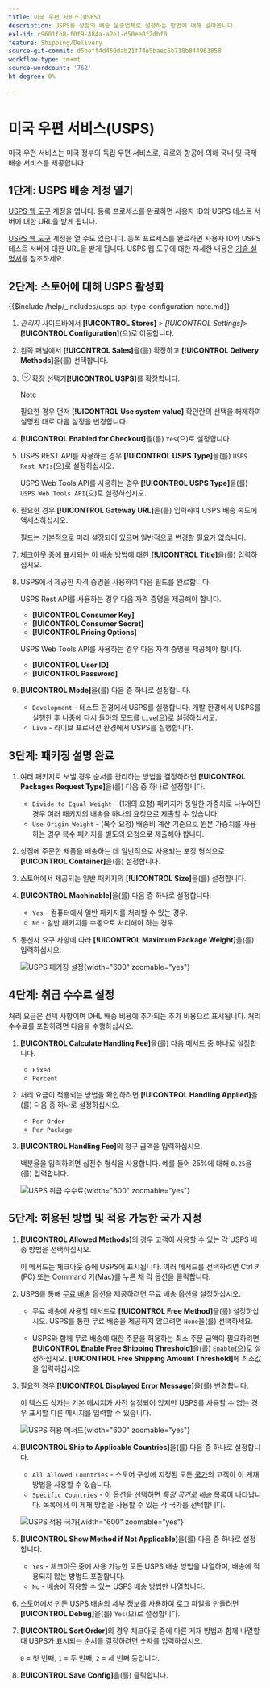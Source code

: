```yaml
---
title: 미국 우편 서비스(USPS)
description: USPS를 상점의 배송 운송업체로 설정하는 방법에 대해 알아봅니다.
exl-id: c9601fb8-f0f9-484a-a2e1-d50ee0f2dbf0
feature: Shipping/Delivery
source-git-commit: d5beff4d450dab21f74e5baec6b718b844963858
workflow-type: tm+mt
source-wordcount: '762'
ht-degree: 0%

---
```


# 미국 우편 서비스(USPS)

미국 우편 서비스는 미국 정부의 독립 우편 서비스로, 육로와 항공에 의해 국내 및 국제 배송 서비스를 제공합니다.

## 1단계: USPS 배송 계정 열기

[USPS 웹 도구][1] 계정을 엽니다. 등록 프로세스를 완료하면 사용자 ID와 USPS 테스트 서버에 대한 URL을 받게 됩니다.

[USPS 웹 도구][1] 계정을 열 수도 있습니다. 등록 프로세스를 완료하면 사용자 ID와 USPS 테스트 서버에 대한 URL을 받게 됩니다. USPS 웹 도구에 대한 자세한 내용은 [기술 설명서][2]를 참조하세요.

## 2단계: 스토어에 대해 USPS 활성화

{{$include /help/_includes/usps-api-type-configuration-note.md}}

1. _관리자_ 사이드바에서 **[!UICONTROL Stores]** > _[!UICONTROL Settings]_>**[!UICONTROL Configuration]**(으)로 이동합니다.

1. 왼쪽 패널에서 **[!UICONTROL Sales]**&#x200B;을(를) 확장하고 **[!UICONTROL Delivery Methods]**&#x200B;을(를) 선택합니다.

1. ![ 섹션에서 ](../assets/icon-display-expand.png)확장 선택기&#x200B;**[!UICONTROL USPS]**&#x200B;를 확장합니다.

   >[!NOTE]
   >
   >필요한 경우 먼저 **[!UICONTROL Use system value]** 확인란의 선택을 해제하여 설명된 대로 다음 설정을 변경합니다.

1. **[!UICONTROL Enabled for Checkout]**&#x200B;을(를) `Yes`(으)로 설정합니다.

1. USPS REST API를 사용하는 경우 **[!UICONTROL USPS Type]**&#x200B;을(를) `USPS Rest APIs`(으)로 설정하십시오.

   USPS Web Tools API를 사용하는 경우 **[!UICONTROL USPS Type]**&#x200B;을(를) `USPS Web Tools API`(으)로 설정하십시오.

1. 필요한 경우 **[!UICONTROL Gateway URL]**&#x200B;을(를) 입력하여 USPS 배송 속도에 액세스하십시오.

   필드는 기본적으로 미리 설정되어 있으며 일반적으로 변경할 필요가 없습니다.

1. 체크아웃 중에 표시되는 이 배송 방법에 대한 **[!UICONTROL Title]**&#x200B;을(를) 입력하십시오.

1. USPS에서 제공한 자격 증명을 사용하여 다음 필드를 완료합니다.

   USPS Rest API를 사용하는 경우 다음 자격 증명을 제공해야 합니다.

   - **[!UICONTROL Consumer Key]**
   - **[!UICONTROL Consumer Secret]**
   - **[!UICONTROL Pricing Options]**

   USPS Web Tools API를 사용하는 경우 다음 자격 증명을 제공해야 합니다.

   - **[!UICONTROL User ID]**
   - **[!UICONTROL Password]**

1. **[!UICONTROL Mode]**&#x200B;을(를) 다음 중 하나로 설정합니다.

   - `Development` - 테스트 환경에서 USPS를 실행합니다. 개발 환경에서 USPS를 실행한 후 나중에 다시 돌아와 모드를 `Live`(으)로 설정하십시오.
   - `Live` - 라이브 프로덕션 환경에서 USPS를 실행합니다.

## 3단계: 패키징 설명 완료

1. 여러 패키지로 보낼 경우 순서를 관리하는 방법을 결정하려면 **[!UICONTROL Packages Request Type]**&#x200B;을(를) 다음 중 하나로 설정합니다.

   - `Divide to Equal Weight` - (1개의 요청) 패키지가 동일한 가중치로 나누어진 경우 여러 패키지의 배송을 하나의 요청으로 제출할 수 있습니다.
   - `Use Origin Weight` - (복수 요청) 배송비 계산 기준으로 원본 가중치를 사용하는 경우 복수 패키지를 별도의 요청으로 제출해야 합니다.

1. 상점에 주문한 제품을 배송하는 데 일반적으로 사용되는 포장 형식으로 **[!UICONTROL Container]**&#x200B;을(를) 설정합니다.

1. 스토어에서 제공되는 일반 패키지의 **[!UICONTROL Size]**&#x200B;을(를) 설정합니다.

1. **[!UICONTROL Machinable]**&#x200B;을(를) 다음 중 하나로 설정합니다.

   - `Yes` - 컴퓨터에서 일반 패키지를 처리할 수 있는 경우.
   - `No` - 일반 패키지를 수동으로 처리해야 하는 경우.

1. 통신사 요구 사항에 따라 **[!UICONTROL Maximum Package Weight]**&#x200B;을(를) 입력하십시오.

   ![USPS 패키징 설정](../configuration-reference/sales/assets/delivery-methods-usps-packaging.png){width="600" zoomable="yes"}

## 4단계: 취급 수수료 설정

처리 요금은 선택 사항이며 DHL 배송 비용에 추가되는 추가 비용으로 표시됩니다. 처리 수수료를 포함하려면 다음을 수행하십시오.

1. **[!UICONTROL Calculate Handling Fee]**&#x200B;을(를) 다음 메서드 중 하나로 설정합니다.

   - `Fixed`
   - `Percent`

1. 처리 요금이 적용되는 방법을 확인하려면 **[!UICONTROL Handling Applied]**&#x200B;을(를) 다음 중 하나로 설정하십시오.

   - `Per Order`
   - `Per Package`

1. **[!UICONTROL Handling Fee]**&#x200B;의 청구 금액을 입력하십시오.

   백분율을 입력하려면 십진수 형식을 사용합니다. 예를 들어 25%에 대해 `0.25`을(를) 입력합니다.

   ![USPS 취급 수수료](../configuration-reference/sales/assets/delivery-methods-usps-handling-fee.png){width="600" zoomable="yes"}

## 5단계: 허용된 방법 및 적용 가능한 국가 지정

1. **[!UICONTROL Allowed Methods]**&#x200B;의 경우 고객이 사용할 수 있는 각 USPS 배송 방법을 선택하십시오.

   이 메서드는 체크아웃 중에 USPS에 표시됩니다. 여러 메서드를 선택하려면 Ctrl 키(PC) 또는 Command 키(Mac)를 누른 채 각 옵션을 클릭합니다.

1. USPS를 통해 [무료 배송](shipping-free.md) 옵션을 제공하려면 무료 배송 옵션을 설정하십시오.

   - 무료 배송에 사용할 메서드로 **[!UICONTROL Free Method]**&#x200B;을(를) 설정하십시오. USPS를 통한 무료 배송을 제공하지 않으려면 `None`을(를) 선택하세요.

   - USPS와 함께 무료 배송에 대한 주문을 허용하는 최소 주문 금액이 필요하려면 **[!UICONTROL Enable Free Shipping Threshold]**&#x200B;을(를) `Enable`(으)로 설정하십시오. **[!UICONTROL Free Shipping Amount Threshold]**&#x200B;에 최소값을 입력하십시오.

1. 필요한 경우 **[!UICONTROL Displayed Error Message]**&#x200B;을(를) 변경합니다.

   이 텍스트 상자는 기본 메시지가 사전 설정되어 있지만 USPS를 사용할 수 없는 경우 표시할 다른 메시지를 입력할 수 있습니다.

   ![USPS 허용 메서드](../configuration-reference/sales/assets/delivery-methods-usps-allowed-methods.png){width="600" zoomable="yes"}

1. **[!UICONTROL Ship to Applicable Countries]**&#x200B;을(를) 다음 중 하나로 설정합니다.

   - `All Allowed Countries` - 스토어 구성에 지정된 모든 [국가](../getting-started/store-details.md#country-options)의 고객이 이 게재 방법을 사용할 수 있습니다.
   - `Specific Countries` - 이 옵션을 선택하면 _특정 국가로 배송_ 목록이 나타납니다. 목록에서 이 게재 방법을 사용할 수 있는 각 국가를 선택합니다.

   ![USPS 적용 국가](../configuration-reference/sales/assets/delivery-methods-usps-countries.png){width="600" zoomable="yes"}

1. **[!UICONTROL Show Method if Not Applicable]**&#x200B;을(를) 다음 중 하나로 설정합니다.

   - `Yes` - 체크아웃 중에 사용 가능한 모든 USPS 배송 방법을 나열하며, 배송에 적용되지 않는 방법도 포함합니다.
   - `No` - 배송에 적용할 수 있는 USPS 배송 방법만 나열합니다.

1. 스토어에서 만든 USPS 배송의 세부 정보를 사용하여 로그 파일을 만들려면 **[!UICONTROL Debug]**&#x200B;을(를) `Yes`(으)로 설정합니다.

1. **[!UICONTROL Sort Order]**&#x200B;의 경우 체크아웃 중에 다른 게재 방법과 함께 나열할 때 USPS가 표시되는 순서를 결정하려면 숫자를 입력하십시오.

   `0` = 첫 번째, `1` = 두 번째, `2` = 세 번째 등입니다.

1. **[!UICONTROL Save Config]**&#x200B;을(를) 클릭합니다.

[1]: https://secure.shippingapis.com/registration/
[2]: https://www.usps.com/business/web-tools-apis/welcome.htm
